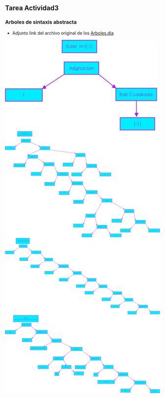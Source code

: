 ## Tarea Actividad3

### Arboles de sintaxis abstracta

- Adjunto link del archivo original de los [Arboles.dia](https://github.com/Alex-pozos/Tareas/blob/main/Tarea3/docs)

<img src="img/Euler.png">

<img src="img/Chicharronera.png">

<img src="img/Volumen_Esfera.png">

<img src="img/Agulo.png">